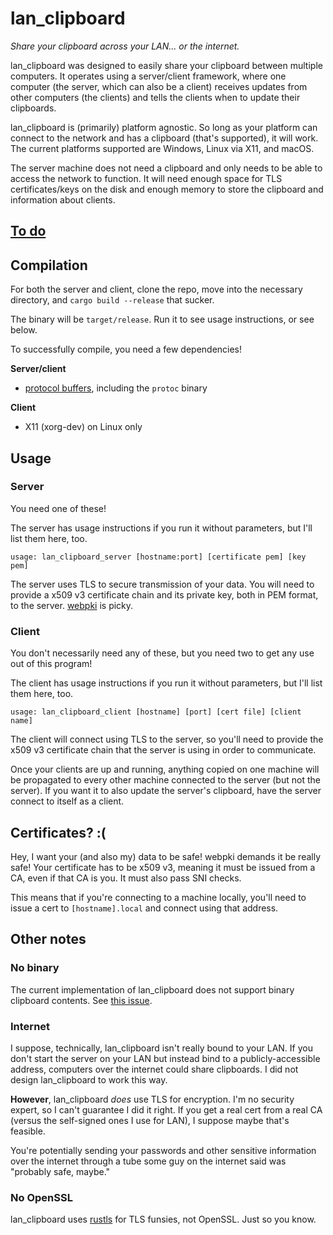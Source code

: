# lan_clipboard

*Share your clipboard across your LAN... or the internet.*

lan_clipboard was designed to easily share your clipboard between multiple computers. It operates
using a server/client framework, where one computer (the server, which can also be a client) receives
updates from other computers (the clients) and tells the clients when to update their clipboards.

lan_clipboard is (primarily) platform agnostic. So long as your platform can connect to the network
and has a clipboard (that's supported), it will work. The current platforms supported are Windows,
Linux via X11, and macOS.

The server machine does not need a clipboard and only needs to be able to access the network to
function. It will need enough space for TLS certificates/keys on the disk and enough memory to store
the clipboard and information about clients.

## [To do](https://github.com/jkcclemens/lan_clipboard/projects/1)

## Compilation

For both the server and client, clone the repo, move into the necessary directory, and `cargo build --release` that sucker.

The binary will be `target/release`. Run it to see usage instructions, or see below.

To successfully compile, you need a few dependencies!

**Server/client**
- [protocol buffers](https://developers.google.com/protocol-buffers/), including the `protoc` binary

**Client**
- X11 (xorg-dev) on Linux only

## Usage

### Server

You need one of these!

The server has usage instructions if you run it without parameters, but I'll list them here, too.

```
usage: lan_clipboard_server [hostname:port] [certificate pem] [key pem]
```

The server uses TLS to secure transmission of your data. You will need to provide a x509 v3
certificate chain and its private key, both in PEM format, to the server.
[webpki](https://github.com/briansmith/webpki) is picky.

### Client

You don't necessarily need any of these, but you need two to get any use out of this program!

The client has usage instructions if you run it without parameters, but I'll list them here, too.

```
usage: lan_clipboard_client [hostname] [port] [cert file] [client name]
```

The client will connect using TLS to the server, so you'll need to provide the x509 v3 certificate
chain that the server is using in order to communicate.

Once your clients are up and running, anything copied on one machine will be propagated to every
other machine connected to the server (but not the server). If you want it to also update the
server's clipboard, have the server connect to itself as a client.

## Certificates? :(

Hey, I want your (and also my) data to be safe! webpki demands it be really safe! Your certificate
has to be x509 v3, meaning it must be issued from a CA, even if that CA is you. It must also pass
SNI checks.

This means that if you're connecting to a machine locally, you'll need to issue a cert to
`[hostname].local` and connect using that address.

## Other notes

### No binary

The current implementation of lan_clipboard does not support binary clipboard contents. See
[this issue](https://github.com/jkcclemens/lan_clipboard/issues/7).

### Internet

I suppose, technically, lan_clipboard isn't really bound to your LAN. If you don't start the server
on your LAN but instead bind to a publicly-accessible address, computers over the internet could
share clipboards. I did not design lan_clipboard to work this way.

**However**, lan_clipboard *does* use TLS for encryption. I'm no security expert, so I can't
guarantee I did it right. If you get a real cert from a real CA (versus the self-signed ones I use
for LAN), I suppose maybe that's feasible.

You're potentially sending your passwords and other sensitive information over the internet through
a tube some guy on the internet said was "probably safe, maybe."

### No OpenSSL

lan_clipboard uses [rustls](https://github.com/ctz/rustls) for TLS funsies, not OpenSSL. Just so you
know.
